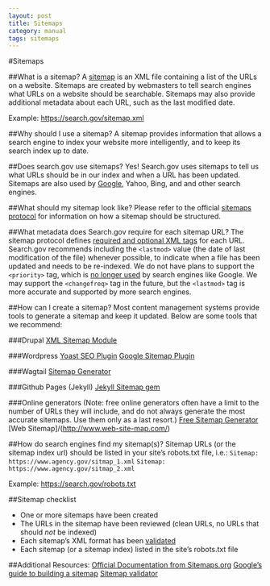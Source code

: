```yaml
---
layout: post
title: Sitemaps
category: manual
tags: sitemaps
---
```

#Sitemaps

##What is a sitemap?
A [sitemap](https://en.wikipedia.org/wiki/Sitemaps) is an XML file containing a list of the URLs on a website. Sitemaps are created by webmasters to tell search engines what URLs on a website should be searchable. Sitemaps may also provide additional metadata about each URL, such as the last modified date.

Example: https://search.gov/sitemap.xml

##Why should I use a sitemap?
A sitemap provides information that allows a search engine to index your website more intelligently, and to keep its search index up to date.

##Does search.gov use sitemaps?
Yes! Search.gov uses sitemaps to tell us what URLs should be in our index and when a URL has been updated. Sitemaps are also used by [Google](https://support.google.com/webmasters/answer/156184), Yahoo, Bing, and and other search engines.

##What should my sitemap look like?
Please refer to the official [sitemaps protocol](https://www.sitemaps.org/protocol.html) for information on how a sitemap should be structured.

##What metadata does Search.gov require for each sitemap URL?
The sitemap protocol defines [required and optional XML tags](https://www.sitemaps.org/protocol.html#xmlTagDefinitions) for each URL. Search.gov recommends including the `<lastmod>` value (the date of last modification of the file) whenever possible, to indicate when a file has been updated and needs to be re-indexed. We do not have plans to support the `<priority>` tag, which is [no longer used](https://www.seroundtable.com/google-priority-change-frequency-xml-sitemap-20273.html) by search engines like Google. We may support the `<changefreq>` tag in the future, but the `<lastmod>` tag is more accurate and supported by more search engines.

##How can I create a sitemap?
Most content management systems provide tools to generate a sitemap and keep it updated. Below are some tools that we recommend:

###Drupal
[XML Sitemap Module](https://www.drupal.org/project/xmlsitemap)

###Wordpress
[Yoast SEO Plugin](https://wordpress.org/plugins/wordpress-seo/)
[Google Sitemap Plugin](https://wordpress.org/plugins/google-sitemap-generator/)

###Wagtail
[Sitemap Generator](http://docs.wagtail.io/en/latest/reference/contrib/sitemaps.html)

###Github Pages (Jekyll)
[Jekyll Sitemap gem](https://help.github.com/articles/sitemaps-for-github-pages/)

###Online generators
(Note: free online generators often have a limit to the number of URLs they will include, and do not always generate the most accurate sitemaps. Use them only as a last resort.)
[Free Sitemap Generator](https://freesitemapgenerator.com)
[Web Sitemap]/(http://www.web-site-map.com/)

##How do search engines find my sitemap(s)?
Sitemap URLs (or the sitemap index url) should be listed in your site’s robots.txt file, i.e.:
`Sitemap: https://www.agency.gov/sitmap_1.xml`
`Sitemap: https://www.agency.gov/sitmap_2.xml`

Example: https://search.gov/robots.txt

##Sitemap checklist
* One or more sitemaps have been created
* The URLs in the sitemap have been reviewed (clean URLs, no URLs that should _not_ be indexed)
* Each sitemap’s XML format has been [validated](http://tools.seochat.com/tools/site-validator/)
* Each sitemap (or a sitemap index) listed in the site’s robots.txt file

##Additional Resources:
[Official Documentation from Sitemaps.org](https://www.sitemaps.org/)
[Google’s guide to building a sitemap](https://support.google.com/webmasters/answer/183668?hl=en&ref_topic=4581190)
[Sitemap validator](http://tools.seochat.com/tools/site-validator/)
